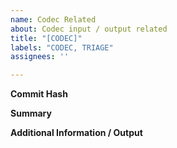 ```yaml
---
name: Codec Related
about: Codec input / output related
title: "[CODEC]"
labels: "CODEC, TRIAGE"
assignees: ''

---
```

**Commit Hash**

**Summary**

**Additional Information / Output**

